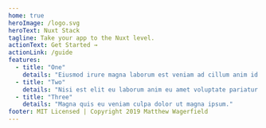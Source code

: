 ```yaml
---
home: true
heroImage: /logo.svg
heroText: Nuxt Stack
tagline: Take your app to the Nuxt level.
actionText: Get Started →
actionLink: /guide
features:
  - title: "One"
    details: "Eiusmod irure magna laborum est veniam ad cillum anim id."
  - title: "Two"
    details: "Nisi est elit eu laborum anim eu amet voluptate pariatur."
  - title: "Three"
    details: "Magna quis eu veniam culpa dolor ut magna ipsum."
footer: MIT Licensed | Copyright 2019 Matthew Wagerfield
---
```

